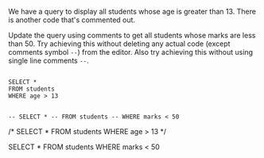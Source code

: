 We have a query to display all students whose age is greater than 13.
There is another code that's commented out.

Update the query using comments to get all students whose marks are less than 50.
Try achieving this without deleting any actual code (except comments symbol `--`) from the editor.
Also try achieving this without using single line comments `--`.

<Editor lang="sql" dbName="students1.db" type="exercise">
<code>
SELECT *
FROM students
WHERE age > 13

-- SELECT *
-- FROM students
-- WHERE marks < 50
</code>

<solution>
/*
SELECT *
FROM students
WHERE age > 13
*/

SELECT *
FROM students
WHERE marks < 50
</solution>
</Editor>